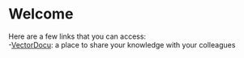 # Welcome

Here are a few links that you can access:  
  -[VectorDocu](/vectordocu): a place to share your knowledge with your colleagues
